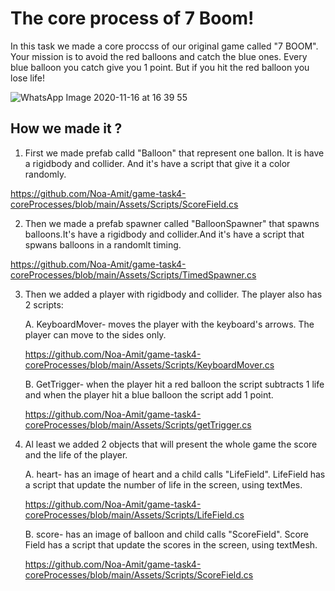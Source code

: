 # The core process of 7 Boom!
In this task we made a core proccss of our original game called "7 BOOM".
Your mission is to avoid the red balloons and catch the blue ones.
Every blue balloon you catch give you 1 point. But if you hit the red balloon you lose life!

![WhatsApp Image 2020-11-16 at 16 39 55](https://user-images.githubusercontent.com/57709369/99265720-ab250680-282a-11eb-95ca-7703f13f83ee.jpeg)

## How we made it ?
 1. First we made prefab calld "Balloon" that represent one ballon. It is have a rigidbody and collider. And it's have a script that give it a color randomly. 
 
 https://github.com/Noa-Amit/game-task4-coreProcesses/blob/main/Assets/Scripts/ScoreField.cs
 
 2. Then we made a prefab spawner called "BalloonSpawner" that spawns balloons.It's have a rigidbody and collider.And it's have a script that spwans balloons in a randomlt timing.
 
 https://github.com/Noa-Amit/game-task4-coreProcesses/blob/main/Assets/Scripts/TimedSpawner.cs
 
 3. Then we added a player with rigidbody and collider. The player also has 2 scripts:
 
      A. KeyboardMover- moves the player with the keyboard's arrows. The player can move to the sides only. 
      
      https://github.com/Noa-Amit/game-task4-coreProcesses/blob/main/Assets/Scripts/KeyboardMover.cs
      
      B. GetTrigger- when the player hit a red balloon the script subtracts 1 life and when the player hit a blue balloon the script add 1 point.
      
      https://github.com/Noa-Amit/game-task4-coreProcesses/blob/main/Assets/Scripts/getTrigger.cs
   
  4. Al least we added 2 objects that will present the whole game the score and the life of the player. 
  
      A. heart- has an image of heart and a child calls "LifeField". LifeField has a script that update the number of life in the screen, using textMes. 
      
      https://github.com/Noa-Amit/game-task4-coreProcesses/blob/main/Assets/Scripts/LifeField.cs
      
      B. score- has an image of balloon and child calls "ScoreField". Score Field has a script that update the scores in the screen, using textMesh.
      
      https://github.com/Noa-Amit/game-task4-coreProcesses/blob/main/Assets/Scripts/ScoreField.cs
